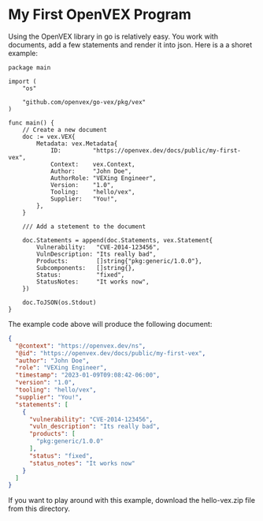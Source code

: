 # My First OpenVEX Program

Using the OpenVEX library in go is relatively easy. You work with documents,
add a few statements and render it into json. Here is a a shoret example:

```golang
package main

import (
	"os"

	"github.com/openvex/go-vex/pkg/vex"
)

func main() {
	// Create a new document
	doc := vex.VEX{
		Metadata: vex.Metadata{
			ID:         "https://openvex.dev/docs/public/my-first-vex",
			Context:    vex.Context,
			Author:     "John Doe",
			AuthorRole: "VEXing Engineer",
			Version:    "1.0",
			Tooling:    "hello/vex",
			Supplier:   "You!",
		},
	}

	/// Add a stetement to the document

	doc.Statements = append(doc.Statements, vex.Statement{
		Vulnerability:   "CVE-2014-123456",
		VulnDescription: "Its really bad",
		Products:        []string{"pkg:generic/1.0.0"},
		Subcomponents:   []string{},
		Status:          "fixed",
		StatusNotes:     "It works now",
	})

	doc.ToJSON(os.Stdout)
}
```

The example code above will produce the following document:

```json
{
  "@context": "https://openvex.dev/ns",
  "@id": "https://openvex.dev/docs/public/my-first-vex",
  "author": "John Doe",
  "role": "VEXing Engineer",
  "timestamp": "2023-01-09T09:08:42-06:00",
  "version": "1.0",
  "tooling": "hello/vex",
  "supplier": "You!",
  "statements": [
    {
      "vulnerability": "CVE-2014-123456",
      "vuln_description": "Its really bad",
      "products": [
        "pkg:generic/1.0.0"
      ],
      "status": "fixed",
      "status_notes": "It works now"
    }
  ]
}

```

If you want to play around with this example, download the hello-vex.zip
file from this directory.

